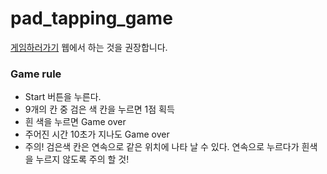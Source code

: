 # pad_tapping_game
<a target="_blank" href="https://jeongkiwon.github.io/game/">게임하러가기</a> 웹에서 하는 것을 권장합니다.<br>
<h3>Game rule</h3>
<ul>
  <li>Start 버튼을 누른다.</li>
  <li>9개의 칸 중 검은 색 칸을 누르면 1점 획득</li>
  <li>흰 색을 누르면 Game over</li>
  <li>주어진 시간 10초가 지나도 Game over</li>
  <li>주의! 검은색 칸은 연속으로 같은 위치에 나타 날 수 있다. 연속으로 누르다가 흰색을 누르지 않도록 주의 할 것!</li>
</ul>
